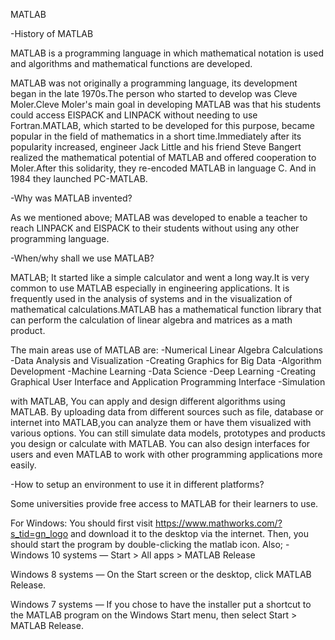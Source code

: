 MATLAB


-History of MATLAB

MATLAB is a programming language in which mathematical notation is used and algorithms and mathematical functions are developed.

MATLAB was not originally a programming language, its development began in the late 1970s.The person who started to develop was Cleve Moler.Cleve Moler's main goal in developing MATLAB was that his students could access EISPACK and LINPACK without needing to use Fortran.MATLAB, which started to be developed for this purpose, became popular in the field of mathematics in a short time.Immediately after its popularity increased, engineer Jack Little and his friend Steve Bangert realized the mathematical potential of MATLAB and offered cooperation to Moler.After this solidarity, they re-encoded MATLAB in language C. And in 1984 they launched PC-MATLAB.


-Why was MATLAB invented?

As we mentioned above; MATLAB was developed to enable a teacher to reach LINPACK and EISPACK to their students without using any other programming language.


-When/why shall we use MATLAB?

MATLAB; It started like a simple calculator and went a long way.It is very common to use MATLAB especially in engineering applications. 
It is frequently used in the analysis of systems and in the visualization of mathematical calculations.MATLAB has a mathematical function library that can perform the calculation of linear algebra and matrices as a math product.

The main areas use of MATLAB are:
-Numerical Linear Algebra Calculations
-Data Analysis and Visualization
-Creating Graphics for Big Data
-Algorithm Development
-Machine Learning
-Data Science
-Deep Learning
-Creating Graphical User Interface and Application Programming Interface
-Simulation

with MATLAB,
You can apply and design different algorithms using MATLAB.
By uploading data from different sources such as file, database or internet into MATLAB,you can analyze them or have them visualized with various options.
You can still simulate data models, prototypes and products you design or calculate with MATLAB.
You can also design interfaces for users and even MATLAB to work with other programming applications more easily.


-How to setup an environment to use it in different platforms?

Some universities provide free access to MATLAB for their learners to use.

For Windows:
You should first visit https://www.mathworks.com/?s_tid=gn_logo and download it to the desktop via the internet.
Then, you should start the program by double-clicking the matlab icon.
Also;
-Windows 10 systems — Start > All apps > MATLAB Release

Windows 8 systems — On the Start screen or the desktop, click MATLAB Release.

Windows 7 systems — If you chose to have the installer put a shortcut to the MATLAB program on the Windows Start menu, then select Start > MATLAB Release.





